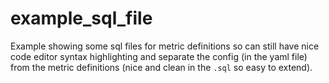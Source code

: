 # example_sql_file

Example showing some sql files for metric definitions so can still have nice code editor syntax highlighting and separate the config (in the yaml file) from the metric definitions (nice and clean in the `.sql` so easy to extend).
